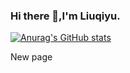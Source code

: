 ### Hi there 👋,I'm Liuqiyu.

[![Anurag's GitHub stats](https://github-readme-stats.vercel.app/api?username=liuqiyu)](https://github.com/anuraghazra/github-readme-stats)

New page
